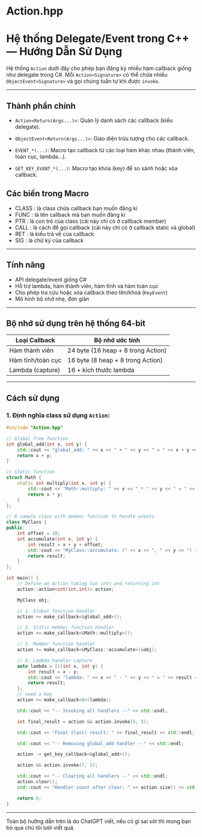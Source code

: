 # Action.hpp
# Hệ thống Delegate/Event trong C++ — Hướng Dẫn Sử Dụng

Hệ thống `Action` dưới đây cho phép bạn đăng ký nhiều hàm callback giống như delegate trong C#. Mỗi `Action<Signature>` có thể chứa nhiều `ObjectEvent<Signature>` và gọi chúng tuần tự khi được `invoke`.

---

## Thành phần chính

- `Action<Return(Args...)>`: Quản lý danh sách các callback (kiểu delegate).

- `ObjectEvent<Return(Args...)>`: Giao diện trừu tượng cho các callback.

- `EVENT_*(...)`: Macro tạo callback từ các loại hàm khác nhau (thành viên, toàn cục, lambda...).

- `GET_KEY_EVENT_*(...)`: Macro tạo khóa (key) để so sánh hoặc xóa callback.

## Các biến trong Macro
- CLASS : là class chứa callback bạn muốn đăng kí
- FUNC : là tên callback mà bạn muốn đăng kí
- PTR : là con trỏ của class (cái này chỉ có ở callback member)
- CALL : là cách để gọi callback (cái này chỉ có ở callback static và global)
- RET : là kiểu trả về của callback
- SIG : là chữ ký của callback
---

## Tính năng
- API delegate/event giống C#
- Hỗ trợ lambda, hàm thành viên, hàm tĩnh và hàm toàn cục
- Cho phép tra cứu hoặc xóa callback theo tên/khoá (`KeyEvent`)
- Mô hình bộ nhớ nhẹ, đơn giản

---

## Bộ nhớ sử dụng trên hệ thống 64-bit

| Loại Callback        | Bộ nhớ ước tính            |
|----------------------|----------------------------|
| Hàm thành viên       | 24 byte (16 heap + 8 trong Action) |
| Hàm tĩnh/toàn cục    | 16 byte (8 heap + 8 trong Action)  |
| Lambda (capture)     | 16 + kích thước lambda     |

---

## Cách sử dụng

### 1. Định nghĩa class sử dụng `Action`:

```cpp
#include "Action.hpp"

// Global free function
int global_add(int x, int y) {
    std::cout << "global_add: " << x << " + " << y << " = " << x + y << std::endl;
    return x + y;
}

// Static function
struct Math {
    static int multiply(int x, int y) {
        std::cout << "Math::multiply: " << x << " * " << y << " = " << x * y << std::endl;
        return x * y;
    }
};

// A sample class with member function to handle events
class MyClass {
public:
    int offset = 10;
    int accumulate(int x, int y) {
        int result = x + y + offset;
        std::cout << "MyClass::accumulate: (" << x << ", " << y << ") + offset " << offset << " = " << result << std::endl;
        return result;
    }
};

int main() {
    // Define an Action taking two ints and returning int
    action::action<int(int,int)> action;

    MyClass obj;

    // 1. Global function handler
    action += make_callback<&global_add>();

    // 2. Static member function handler
    action += make_callback<&Math::multiply>();

    // 3. Member function handler
    action += make_callback<&MyClass::accumulate>(&obj);

    // 4. Lambda handler capture
    auto lambda = [](int x, int y) {
        int result = x - y;
        std::cout << "lambda: " << x << " - " << y << " = " << result << std::endl;
        return result;
    };
    // need a key
    action += make_callback<0>(lambda);

    std::cout << "-- Invoking all handlers --" << std::endl;

    int final_result = action && action.invoke(5, 3);

    std::cout << "Final (last) result: " << final_result << std::endl;

    std::cout << "-- Removing global_add handler --" << std::endl;

    action -= get_key_callback<&global_add>();

    action && action.invoke(7, 2);

    std::cout << "-- Clearing all handlers --" << std::endl;
    action.clear();
    std::cout << "Handler count after clear: " << action.size() << std::endl;

    return 0;
}
```
---
Toàn bộ hưỡng dẫn trên là do ChatGPT viết, nếu có gì sai sót thì mong bạn bỏ qua chú tôi lười viết quá.
